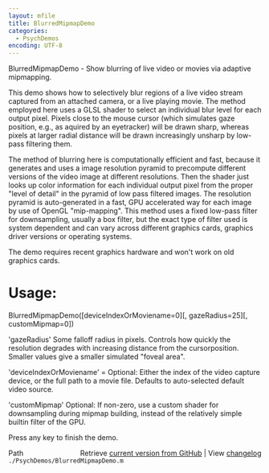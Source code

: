 ```yaml
---
layout: mfile
title: BlurredMipmapDemo
categories:
  - PsychDemos
encoding: UTF-8
---
```


BlurredMipmapDemo - Show blurring of live video or movies via adaptive mipmapping.

This demo shows how to selectively blur regions of a live video stream
captured from an attached camera, or a live playing movie. The method
employed here uses a GLSL shader to select an individual blur level for
each output pixel. Pixels close to the mouse cursor \(which simulates gaze
position, e.g., as aquired by an eyetracker\) will be drawn sharp, whereas
pixels at larger radial distance will be drawn increasingly unsharp by
low-pass filtering them.

The method of blurring here is computationally efficient and fast,
because it generates and uses a image resolution pyramid to precompute
different versions of the video image at different resolutions. Then the
shader just looks up color information for each individual output pixel
from the proper "level of detail" in the pyramid of low pass filtered
images. The resolution pyramid is auto-generated in a fast, GPU
accelerated way for each image by use of OpenGL "mip-mapping". This
method uses a fixed low-pass filter for downsampling, usually a box
filter, but the exact type of filter used is system dependent and can
vary across different graphics cards, graphics driver versions or
operating systems.

The demo requires recent graphics hardware and won't work on old graphics
cards.

# Usage:

BlurredMipmapDemo\(\[deviceIndexOrMoviename=0\]\[, gazeRadius=25\]\[, customMipmap=0\]\)

'gazeRadius' Some falloff radius in pixels. Controls how quickly the
resolution degrades with increasing distance from the cursorposition.
Smaller values give a smaller simulated "foveal area".

'deviceIndexOrMoviename' = Optional: Either the index of the video
capture device, or the full path to a movie file. Defaults to
auto-selected default video source.

'customMipmap' Optional: If non-zero, use a custom shader for
downsampling during mipmap building, instead of the relatively simple
builtin filter of the GPU.

Press any key to finish the demo.



<div class="code_header" style="text-align:right;">
  <span style="float:left;">Path&nbsp;&nbsp;</span> <span class="counter">Retrieve <a href=
  "https://raw.github.com/Psychtoolbox-3/Psychtoolbox-3/beta/./PsychDemos/BlurredMipmapDemo.m">current version from GitHub</a> | View <a href=
  "https://github.com/Psychtoolbox-3/Psychtoolbox-3/commits/beta/./PsychDemos/BlurredMipmapDemo.m">changelog</a></span>
</div>
<div class="code">
  <code>./PsychDemos/BlurredMipmapDemo.m</code>
</div>
